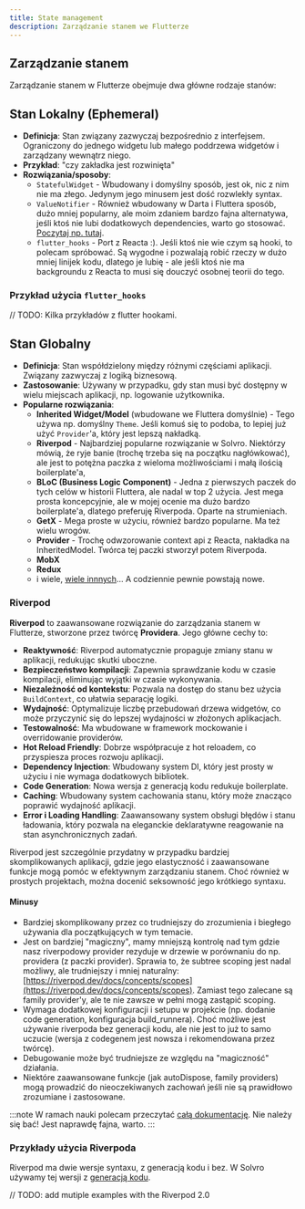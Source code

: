 ```yaml
---
title: State management
description: Zarządzanie stanem we Flutterze
---
```


## Zarządzanie stanem

Zarządzanie stanem w Flutterze obejmuje dwa główne rodzaje stanów:

## Stan Lokalny (Ephemeral)

- **Definicja**: Stan związany zazwyczaj bezpośrednio z interfejsem. Ograniczony do jednego widgetu lub małego poddrzewa widgetów i zarządzany wewnątrz niego.
- **Przykład**: "czy zakładka jest rozwinięta"
- **Rozwiązania/sposoby**:
  - `StatefulWidget` - Wbudowany i domyślny sposób, jest ok, nic z nim nie ma złego. Jedynym jego minusem jest dość rozwlekły syntax.
  - `ValueNotifier` - Również wbudowany w Darta i Fluttera sposób, dużo mniej popularny, ale moim zdaniem bardzo fajna alternatywa, jeśli ktoś nie lubi dodatkowych dependencies, warto go stosować. [Poczytaj np. tutaj](https://medium.com/@asterjoules/complete-guide-to-valuenotifier-in-flutter-0557f7c426b9).
  - `flutter_hooks` - Port z Reacta :). Jeśli ktoś nie wie czym są hooki, to polecam spróbować. Są wygodne i pozwalają robić rzeczy w dużo mniej linijek kodu, dlatego je lubię - ale jeśli ktoś nie ma backgroundu z Reacta to musi się douczyć osobnej teorii do tego.

### Przykład użycia `flutter_hooks`

// TODO: Kilka przykładów z flutter hookami.

## Stan Globalny

- **Definicja**: Stan współdzielony między różnymi częściami aplikacji. Związany zazwyczaj z logiką biznesową.
- **Zastosowanie**: Używany w przypadku, gdy stan musi być dostępny w wielu miejscach aplikacji, np. logowanie użytkownika.
- **Popularne rozwiązania**:
  - **Inherited Widget/Model** (wbudowane we Fluttera domyślnie) - Tego używa np. domyślny `Theme`. Jeśli komuś się to podoba, to lepiej już użyć `Provider`'a, który jest lepszą nakładką.
  - **Riverpod** - Najbardziej popularne rozwiązanie w Solvro. Niektórzy mówią, że ryje banie (trochę trzeba się na początku nagłówkować), ale jest to potężna paczka z wieloma możliwościami i małą ilością boilerplate'a,
  - **BLoC (Business Logic Component)** - Jedna z pierwszych paczek do tych celów w historii Fluttera, ale nadal w top 2 użycia. Jest mega prosta koncepcyjnie, ale w mojej ocenie ma dużo bardzo boilerplate'a, dlatego preferuję Riverpoda. Oparte na strumieniach.
  - **GetX** - Mega proste w użyciu, również bardzo popularne. Ma też wielu wrogów.
  - **Provider** - Trochę odwzorowanie context api z Reacta, nakładka na InheritedModel. Twórca tej paczki stworzył potem Riverpoda.
  - **MobX**
  - **Redux**
  - i wiele, [wiele innnych](https://docs.flutter.dev/data-and-backend/state-mgmt/options)... A codziennie pewnie powstają nowe.

### Riverpod

**Riverpod** to zaawansowane rozwiązanie do zarządzania stanem w Flutterze, stworzone przez twórcę **Providera**. Jego główne cechy to:

- **Reaktywność**: Riverpod automatycznie propaguje zmiany stanu w aplikacji, redukując skutki uboczne.
- **Bezpieczeństwo kompilacji**: Zapewnia sprawdzanie kodu w czasie kompilacji, eliminując wyjątki w czasie wykonywania.
- **Niezależność od kontekstu**: Pozwala na dostęp do stanu bez użycia `BuildContext`, co ułatwia separację logiki.
- **Wydajność**: Optymalizuje liczbę przebudowań drzewa widgetów, co może przyczynić się do lepszej wydajności w złożonych aplikacjach.
- **Testowalność**: Ma wbudowane w framework mockowanie i overridowanie providerów.
- **Hot Reload Friendly**: Dobrze współpracuje z hot reloadem, co przyspiesza proces rozwoju aplikacji.
- **Dependency Injection**: Wbudowany system DI, który jest prosty w użyciu i nie wymaga dodatkowych bibliotek.
- **Code Generation**: Nowa wersja z generacją kodu redukuje boilerplate.
- **Caching**: Wbudowany system cachowania stanu, który może znacząco poprawić wydajność aplikacji.
- **Error i Loading Handling**: Zaawansowany system obsługi błędów i stanu ładowania, który pozwala na eleganckie deklaratywne reagowanie na stan asynchronicznych zadań.

Riverpod jest szczególnie przydatny w przypadku bardziej skomplikowanych aplikacji, gdzie jego elastyczność i zaawansowane funkcje mogą pomóc w efektywnym zarządzaniu stanem. Choć również w prostych projektach, można docenić seksowność jego krótkiego syntaxu.

#### Minusy

- Bardziej skomplikowany przez co trudniejszy do zrozumienia i biegłego używania dla początkujących w tym temacie.
- Jest on bardziej "magiczny", mamy mniejszą kontrolę nad tym gdzie nasz riverpodowy provider rezyduje w drzewie w porównaniu do np. providera (z paczki provider). Sprawia to, że subtree scoping jest nadal możliwy, ale trudniejszy i mniej naturalny: [https://riverpod.dev/docs/concepts/scopes](https://riverpod.dev/docs/concepts/scopes). Zamiast tego zalecane są family provider'y, ale te nie zawsze w pełni mogą zastąpić scoping.
- Wymaga dodatkowej konfiguracji i setupu w projekcie (np. dodanie code generation, konfiguracja build_runnera). Choć możliwe jest używanie riverpoda bez generacji kodu, ale nie jest to już to samo uczucie (wersja z codegenem jest nowsza i rekomendowana przez twórcę).
- Debugowanie może być trudniejsze ze względu na "magiczność" działania.
- Niektóre zaawansowane funkcje (jak autoDispose, family providers) mogą prowadzić do nieoczekiwanych zachowań jeśli nie są prawidłowo zrozumiane i zastosowane.

:::note
W ramach nauki polecam przeczytać [całą dokumentację](https://riverpod.dev/). Nie należy się bać! Jest naprawdę fajna, warto.
:::

### Przykłady użycia Riverpoda

Riverpod ma dwie wersje syntaxu, z generacją kodu i bez. W Solvro używamy tej wersji z [generacją kodu](/sections/mobile/codegen/).

// TODO: add mutiple examples with the Riverpod 2.0
